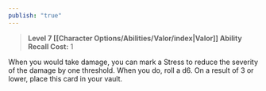 ```yaml
---
publish: "true"
---
```

> **Level 7 [[Character Options/Abilities/Valor/index|Valor]] Ability**
> **Recall Cost:** 1

When you would take damage, you can mark a Stress to reduce the severity of the damage by one threshold. When you do, roll a d6. On a result of 3 or lower, place this card in your vault.
